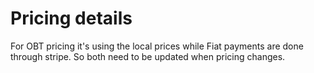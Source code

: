 # Pricing details
For OBT pricing it's using the local prices while Fiat payments are done through stripe. So both need to be updated when pricing changes. 
